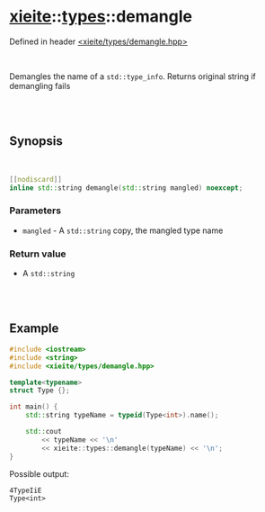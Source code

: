 # [xieite](../../README.md)::[types](../types.md)::demangle
Defined in header [<xieite/types/demangle.hpp>](../../include/xieite/types/demangle.hpp)

<br/>

Demangles the name of a `std::type_info`. Returns original string if demangling fails

<br/><br/>

## Synopsis

<br/>

```cpp
[[nodiscard]]
inline std::string demangle(std::string mangled) noexcept;
```
### Parameters
- `mangled` - A `std::string` copy, the mangled type name
### Return value
- A `std::string`

<br/><br/>

## Example
```cpp
#include <iostream>
#include <string>
#include <xieite/types/demangle.hpp>

template<typename>
struct Type {};

int main() {
	std::string typeName = typeid(Type<int>).name();

	std::cout
		<< typeName << '\n'
		<< xieite::types::demangle(typeName) << '\n';
}
```
Possible output:
```
4TypeIiE
Type<int>
```
